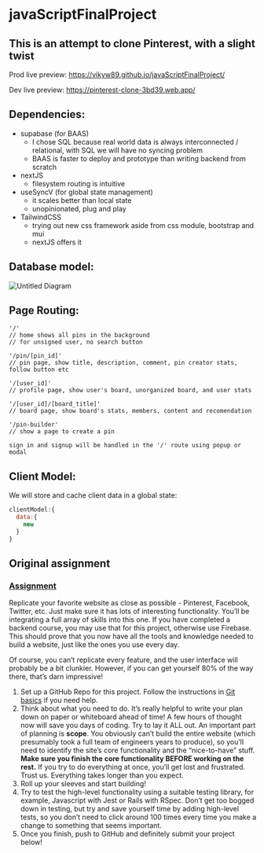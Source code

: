 # javaScriptFinalProject

## This is an attempt to clone Pinterest, with a slight twist

Prod live preview: https://vikyw89.github.io/javaScriptFinalProject/

Dev live preview: https://pinterest-clone-3bd39.web.app/

## Dependencies:
- supabase (for BAAS)
  - I chose SQL because real world data is always interconnected / relational, with SQL we will have no syncing problem
  - BAAS is faster to deploy and prototype than writing backend from scratch
- nextJS
  - filesystem routing is intuitive
- useSyncV (for global state management)
  - it scales better than local state
  - unopinionated, plug and play
- TailwindCSS
  - trying out new css framework aside from css module, bootstrap and mui
  - nextJS offers it

## Database model:

![Untitled Diagram](https://user-images.githubusercontent.com/112059651/236874824-c1aec858-89e1-470c-9272-f88961ab3abc.jpg)

## Page Routing:

```
'/'
// home shows all pins in the background
// for unsigned user, no search button

'/pin/[pin_id]'
// pin page, show title, description, comment, pin creator stats, follow button etc

'/[user_id]'
// profile page, show user's board, unorganized board, and user stats

'/[user_id]/[board_title]'
// board page, show board's stats, members, content and recomendation

'/pin-builder'
// show a page to create a pin

sign in and signup will be handled in the '/' route using popup or modal

```

## Client Model:

We will store and cache client data in a global state:

```jsx
clientModel:{
  data:{
    new
  }
}
```

## Original assignment
<section id="assignment">
  <h3><a href="#assignment" class="anchor-link">Assignment</a></h3>

  <div class="lesson-content__panel">
    <p>Replicate your favorite website as close as possible - Pinterest, Facebook, Twitter, etc. Just make sure it has lots of interesting functionality. You’ll be integrating a full array of skills into this one. If you have completed a backend course, you may use that for this project, otherwise use Firebase. This should prove that you now have all the tools and knowledge needed to build a website, just like the ones you use every day.</p>
    <p>Of course, you can’t replicate every feature, and the user interface will probably be a bit clunkier. However, if you can get yourself 80% of the way there, that’s darn impressive!</p>
    <ol>
      <li>Set up a GitHub Repo for this project. Follow the instructions in <a href="https://www.theodinproject.com/paths/foundations/courses/foundations/lessons/git-basics" target="_blank" rel="noopener noreferrer">Git basics</a> if you need help.</li>
      <li>Think about what you need to do. It’s really helpful to write your plan down on paper or whiteboard ahead of time! A few hours of thought now will save you days of coding. Try to lay it ALL out. An important part of planning is <strong>scope</strong>. You obviously can’t build the entire website (which presumably took a full team of engineers years to produce), so you’ll need to identify the site’s core functionality and the “nice-to-have” stuff. <strong>Make sure you finish the core functionality BEFORE working on the rest.</strong> If you try to do everything at once, you’ll get lost and frustrated. Trust us. Everything takes longer than you expect.</li>
      <li>Roll up your sleeves and start building!</li>
      <li>Try to test the high-level functionality using a suitable testing library, for example, Javascript with Jest or Rails with RSpec. Don’t get too bogged down in testing, but try and save yourself time by adding high-level tests, so you don’t need to click around 100 times every time you make a change to something that seems important.</li>
      <li>Once you finish, push to GitHub and definitely submit your project below!</li>
    </ol>
  </div>

</section>
